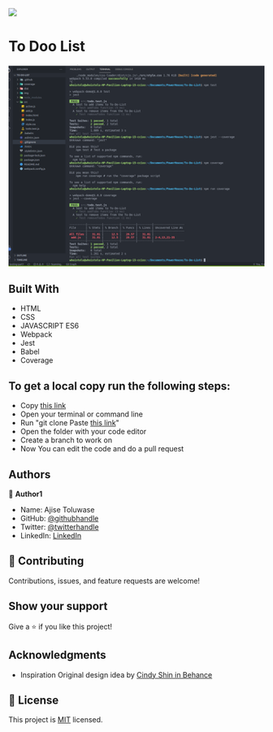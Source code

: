 
![](https://img.shields.io/badge/Microverse-blueviolet)

# To Doo List

![screenshot](img/coverage1.png)

## Built With

- HTML
- CSS
- JAVASCRIPT ES6
- Webpack
- Jest
- Babel
- Coverage

## To get a local copy run the following steps:
- Copy [this link](https://github.com/Whoistolu/To-Do-List)
- Open your terminal or command line
- Run "git clone Paste [this link](https://github.com/Whoistolu/To-Do-List)"
- Open the folder with your code editor
- Create a branch to work on
- Now You can edit the code and do a pull request

## Authors

👤 **Author1**

- Name: Ajise Toluwase
- GitHub: [@githubhandle](https://github.com/Whoistolu)
- Twitter: [@twitterhandle](https://twitter.com/Littletolu)
- LinkedIn: [LinkedIn](https://www.linkedin.com/in/toluwase-ajise-9b40411b2/)

## 🤝 Contributing

Contributions, issues, and feature requests are welcome!

## Show your support

Give a ⭐️ if you like this project!

## Acknowledgments

- Inspiration
  Original design idea by [Cindy Shin in Behance](https://www.behance.net/adagio07)

## 📝 License

This project is [MIT](./MIT.md) licensed.
